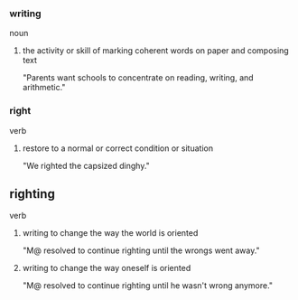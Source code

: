 ### writing
noun

 1. the activity or skill of marking coherent words on paper and composing text

    "Parents want schools to concentrate on reading, writing, and arithmetic."


### right
verb

 1. restore to a normal or correct condition or situation
 
    "We righted the capsized dinghy."

## righting
verb

 1. writing to change the way the world is oriented 
     
     "M@ resolved to continue righting until the wrongs went away."
    
 2. writing to change the way oneself is oriented
 
     "M@ resolved to continue righting until he wasn't wrong anymore." 
